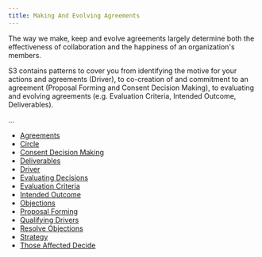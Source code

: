 ```yaml
---
title: Making And Evolving Agreements
---
```




The way we make, keep and evolve agreements largely determine both the effectiveness of  collaboration and the happiness of an organization's members.

S3 contains patterns to cover you from identifying the motive for your actions and agreements (Driver), to co-creation of and commitment to an agreement (Proposal Forming and Consent Decision Making), to evaluating and evolving agreements (e.g. Evaluation Criteria, Intended Outcome, Deliverables).

...


* [Agreements](agreements.html)
* [Circle](circle.html)
* [Consent Decision Making](consent-decision-making.html)
* [Deliverables](deliverables.html)
* [Driver](driver.html)
* [Evaluating Decisions](evaluating-decisions.html)
* [Evaluation Criteria](evaluation-criteria.html)
* [Intended Outcome](intended-outcome.html)
* [Objections](objections.html)
* [Proposal Forming](proposal-forming.html)
* [Qualifying Drivers](qualifying-drivers.html)
* [Resolve Objections](resolve-objections.html)
* [Strategy](strategy.html)
* [Those Affected Decide](those-affected-decide.html)


